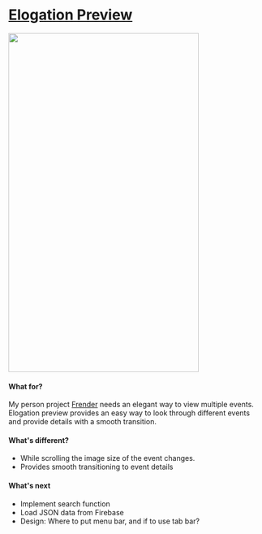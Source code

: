 # [Elogation Preview](https://github.com/Ramotion/elongation-preview)

<img src="https://github.com/caelandailey/Elogation-Preview/blob/master/elogationGif.gif" width="375px" height="667px" />

#### What for?
My person project [Frender](https://github.com/caelandailey/FrenderApp) needs an elegant way to view multiple events. 
Elogation preview provides an easy way to look through different events and provide details with a smooth transition. 

#### What's different?
- While scrolling the image size of the event changes. 
- Provides smooth transitioning to event details

#### What's next
- Implement search function
- Load JSON data from Firebase
- Design: Where to put menu bar, and if to use tab bar?

